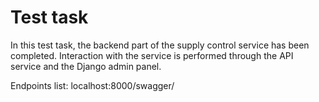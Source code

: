 # Test task

In this test task, the backend part of the supply control service 
has been completed. Interaction with the service is performed 
through the API service and the Django admin panel.

Endpoints list: localhost:8000/swagger/